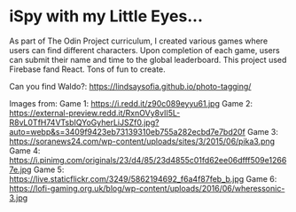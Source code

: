 # iSpy with my Little Eyes...

As part of The Odin Project curriculum, I created various games where users can find different characters. Upon completion of each game, users can submit their name and time to the global leaderboard. This project used Firebase fand React. Tons of fun to create.

Can you find Waldo?: https://lindsaysofia.github.io/photo-tagging/

Images from:
Game 1: https://i.redd.it/z90c089eyyu61.jpg
Game 2: https://external-preview.redd.it/RxnOVy8vII5L-R8vL0TfH74VTsbIQYoGyherLiJSZf0.jpg?auto=webp&s=3409f9423eb73139310eb755a282ecbd7e7bd20f
Game 3: https://soranews24.com/wp-content/uploads/sites/3/2015/06/pika3.png
Game 4: https://i.pinimg.com/originals/23/d4/85/23d4855c01fd62ee06dfff509e12667e.jpg
Game 5: https://live.staticflickr.com/3249/5862194692_f6a4f87feb_b.jpg
Game 6: https://lofi-gaming.org.uk/blog/wp-content/uploads/2016/06/wheressonic-3.jpg
